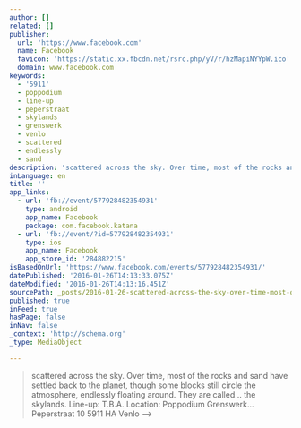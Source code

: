 ```yaml
---
author: []
related: []
publisher:
  url: 'https://www.facebook.com'
  name: Facebook
  favicon: 'https://static.xx.fbcdn.net/rsrc.php/yV/r/hzMapiNYYpW.ico'
  domain: www.facebook.com
keywords:
  - '5911'
  - poppodium
  - line-up
  - peperstraat
  - skylands
  - grenswerk
  - venlo
  - scattered
  - endlessly
  - sand
description: 'scattered across the sky. Over time, most of the rocks and sand have settled back to the planet, though some blocks still circle the atmosphere, endlessly floating around. They are called... the skylands. Line-up: T.B.A. Location: Poppodium Grenswerk... Peperstraat 10 5911 HA Venlo -->'
inLanguage: en
title: ''
app_links:
  - url: 'fb://event/577928482354931'
    type: android
    app_name: Facebook
    package: com.facebook.katana
  - url: 'fb://event/?id=577928482354931'
    type: ios
    app_name: Facebook
    app_store_id: '284882215'
isBasedOnUrl: 'https://www.facebook.com/events/577928482354931/'
datePublished: '2016-01-26T14:13:33.075Z'
dateModified: '2016-01-26T14:13:16.451Z'
sourcePath: _posts/2016-01-26-scattered-across-the-sky-over-time-most-of-the-rocks-and-s.md
published: true
inFeed: true
hasPage: false
inNav: false
_context: 'http://schema.org'
_type: MediaObject

---
```

> scattered across the sky&period; Over time&comma; most of the rocks and sand have settled back to the planet&comma; though some blocks still circle the atmosphere&comma; endlessly floating around&period; They are called&period;&period;&period; the skylands&period; Line-up&colon; T&period;B&period;A&period; Location&colon; Poppodium Grenswerk&period;&period;&period; Peperstraat 10 5911 HA Venlo --\>